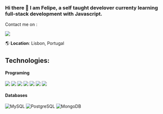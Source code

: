 ### Hi there 👋 I am Felipe, a self taught develover currenty learning full-stack development with Javascript. 

Contact me on :

<a href="https://www.linkedin.com/in/frtavonatti/" target="_blank"><img src="https://img.shields.io/badge/LinkedIn-0077B5?style=for-the-badge&logo=linkedin&logoColor=white" /></a>

:earth_americas: **Location**: Lisbon, Portugal


## Technologies:

#### Programing

<img src="https://img.shields.io/badge/JavaScript-323330?style=for-the-badge&logo=javascript&logoColor=F7DF1E" /> <img src="https://img.shields.io/badge/Node%20js-339933?style=for-the-badge&logo=nodedotjs&logoColor=white" /> <img src="https://img.shields.io/badge/Express%20js-000000?style=for-the-badge&logo=express&logoColor=white" /> <img src="https://img.shields.io/badge/next%20js-000000?style=for-the-badge&logo=nextdotjs&logoColor=white" /> <img src="https://img.shields.io/badge/React-20232A?style=for-the-badge&logo=react&logoColor=61DAFB" /> <img src="https://img.shields.io/badge/HTML5-E34F26?style=for-the-badge&logo=html5&logoColor=white" /> <img src="https://img.shields.io/badge/CSS3-1572B6?style=for-the-badge&logo=css3&logoColor=white" /> 

#### Databases
<img src="https://img.shields.io/badge/MySQL-4479A1?style=for-the-badge&logo=mysql&logoColor=white" alt="MySQL"> <img src="https://img.shields.io/badge/PostgreSQL-336791?style=for-the-badge&logo=postgresql&logoColor=white" alt="PostgreSQL"> <img src="https://img.shields.io/badge/MongoDB-47A248?style=for-the-badge&logo=mongodb&logoColor=white" alt="MongoDB">




<!--
**Frtavonatti/Frtavonatti** is a ✨ _special_ ✨ repository because its `README.md` (this file) appears on your GitHub profile.

Here are some ideas to get you started:

- 🔭 I’m currently working on ...
- 🌱 I’m currently learning ...
- 👯 I’m looking to collaborate on ...
- 🤔 I’m looking for help with ...
- 💬 Ask me about ...
- 📫 How to reach me: ...
- 😄 Pronouns: ...
- ⚡ Fun fact: ...
-->
